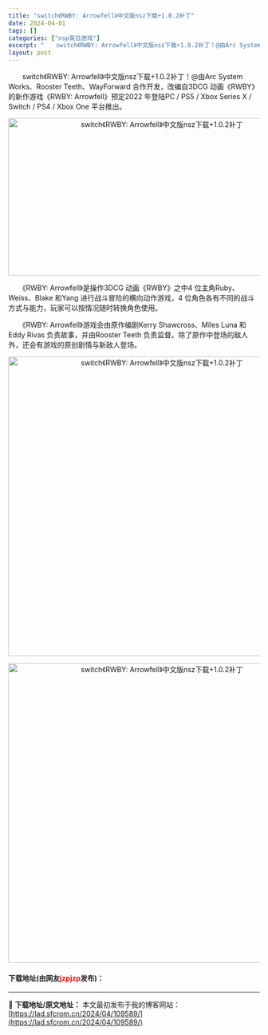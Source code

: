```yaml
---
title: "switch《RWBY: Arrowfell》中文版nsz下载+1.0.2补丁"
date: 2024-04-01
tags: []
categories: ["nsp英日游戏"]
excerpt: "　　switch《RWBY: Arrowfell》中文版nsz下载+1.0.2补丁！@由Arc System Works、Rooster Teeth、WayForward 合作开发，改编自3DCG 动画《RWBY》的新作游戏《RWBY: Arrowfell》预定2022 年登陆PC / PS5 / &hellip;"
layout: post
---
```


 <p>　　switch《RWBY: Arrowfell》中文版nsz下载+1.0.2补丁！@由Arc System Works、Rooster Teeth、WayForward 合作开发，改编自3DCG 动画《RWBY》的新作游戏《RWBY: Arrowfell》预定2022 年登陆PC / PS5 / Xbox Series X / Switch / PS4 / Xbox One 平台推出。</p> <p align="center"><img src="https://lad.sfcrom.cn/wp-content/uploads/2024/04/20240401_660a5231879ea.webp" style="width: 600px; height: 315px;" alt="switch《RWBY: Arrowfell》中文版nsz下载+1.0.2补丁" /></p> <p>　　《RWBY: Arrowfell》是操作3DCG 动画《RWBY》之中4 位主角Ruby、Weiss、Blake 和Yang 进行战斗冒险的横向动作游戏，4 位角色各有不同的战斗方式与能力，玩家可以按情况随时转换角色使用。</p> <p>　　《RWBY: Arrowfell》游戏会由原作编剧Kerry Shawcross、Miles Luna 和Eddy Rivas 负责故事，并由Rooster Teeth 负责监督。除了原作中登场的敌人外，还会有游戏的原创剧情与新敌人登场。</p> <p align="center"><img border="0" src="https://lad.sfcrom.cn/wp-content/uploads/2024/04/20240401_660a5231f15fd.webp" width="600" alt="switch《RWBY: Arrowfell》中文版nsz下载+1.0.2补丁" /></p> <p align="center"><img border="0" src="https://lad.sfcrom.cn/wp-content/uploads/2024/04/20240401_660a5232631d3.webp" width="600" alt="switch《RWBY: Arrowfell》中文版nsz下载+1.0.2补丁" /></p> <p><h4>下载地址(由网友<font color="red">jzpjzp</font>发布)：</h4></p> 

---
📖 **下载地址/原文地址：** 本文最初发布于我的博客网站：[https://lad.sfcrom.cn/2024/04/109589/](https://lad.sfcrom.cn/2024/04/109589/)
